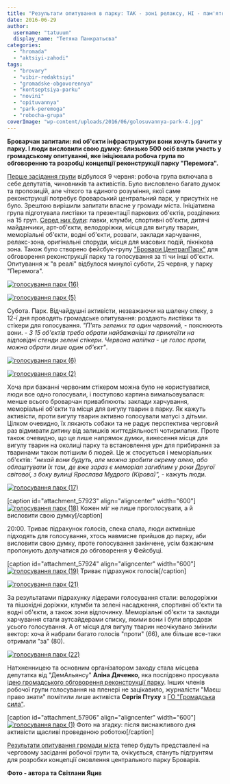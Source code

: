 ```yaml
---
title: "Результати опитування в парку: ТАК - зоні релаксу, НІ - пам'ятникам та кафе - ФОТО"
date: 2016-06-29
author: 
  username: "tatuuum"
  display_name: "Тетяна Панкратьєва"
categories: 
  - "hromada"
  - "aktsiyi-zahodi"
tags: 
  - "brovary"
  - "vibir-redaktsiyi"
  - "gromadske-obgovorennya"
  - "kontseptsiya-parku"
  - "novini"
  - "opituvannya"
  - "park-peremoga"
  - "robocha-grupa"
coverImage: "wp-content/uploads/2016/06/golosuvannya-park-4.jpg"
---
```


**Броварчан запитали: які об'єкти інфраструктури вони хочуть бачити у парку. І люди висловили свою думку: близько 500 осіб взяли участь у громадському опитуванні, яке ініціювала робоча група по обговоренню та розробці концепції реконструкції парку "Перемога".**

[Перше засідання групи](https://mpz.brovary.org/pershyj-etap-u-brovarah-onovlyat-kontseptsiyu-tsentralnogo-parku-razom-z-gromadoyu/) відбулося 9 червня: робоча група включала в себе депутатів, чиновників та активістів. Було висловлено багато думок та пропозицій, але чіткого та єдиного розуміння, якої саме реконструкції потребує броварський центральний парк, у присутніх не було. Зрештою вирішили запитати власне у громади міста. Ініціативна група підготувала листівки та презентації паркових об'єктів, розділених на 15 груп. [Серед них були](https://www.facebook.com/groups/brovarycentralpark/permalink/1746131818934276/): лавки, клумби, спортивні об'єкти, дитячі майданчики, арт-об'єкти, велодоріжки, місця для вигулу тварин, меморіальні об'єкти, водні об'єкти, розваги, заклади харчування, релакс-зона, оригінальні споруди, місця для масових подій, пікнікова зона. Також було створено фейсбук-групу ["Бровари ЦентралПарк"](https://www.facebook.com/groups/brovarycentralpark/?fref=ts) для обговорення реконструкції парку та голосування за ті чи інші об'єкти. Опитування ж "в реалі" відбулося минулої суботи, 25 червня, у парку "Перемога".

[![голосування парк (16)](https://mpz.brovary.org/wp-content/uploads/2016/06/golosuvannya-park-16.jpg)](https://mpz.brovary.org/wp-content/uploads/2016/06/golosuvannya-park-16.jpg)

[![голосування парк (5)](https://mpz.brovary.org/wp-content/uploads/2016/06/golosuvannya-park-5.jpg)](https://mpz.brovary.org/wp-content/uploads/2016/06/golosuvannya-park-5.jpg)

Субота. Парк. Відчайдушні активісти, незважаючи на шалену спеку, з 12-ї дня проводять громадське опитування: роздають листівки та стікери для голосування. _"П'ять зелених та один червоний,_ - пояснюють вони. - _З 15 об'єктів треба обрати найбажаніші та приклеїти на відповідні стенди зелені стікери. Червона наліпка - це голос проти, можна обрати лише один об'єкт"_.

[![голосування парк (6)](https://mpz.brovary.org/wp-content/uploads/2016/06/golosuvannya-park-6.jpg)](https://mpz.brovary.org/wp-content/uploads/2016/06/golosuvannya-park-6.jpg)

[![голосування парк (2)](https://mpz.brovary.org/wp-content/uploads/2016/06/golosuvannya-park-2.jpg)](https://mpz.brovary.org/wp-content/uploads/2016/06/golosuvannya-park-2.jpg)

Хоча при бажанні червоним стікером можна було не користуватися, люди все одно голосували, і поступово картина вимальовувалася: менше всього броварчан приваблюють: заклади харчування, меморіальні об'єкти та місця для вигулу тварин в парку. Як кажуть активісти, проти вигулу тварин активно голосували матусі з дітьми. Цілком очевидно, їх лякають собаки та не радує перспектива черговий раз відмивати дитину від залишків життєдіяльності чотирилапих. Проте також очевидно, що це лише напрямок думки, винесення місця для вигулу тварин на околиці парку та встановлення урн для прибирання за тваринами також потішили б людей. Це ж стосується і меморіальних об'єктів: _"нехай вони будуть, але можна зробити окрему алею, або облаштувати їх там, де вже зараз є меморіал загиблим у роки Другої світової, з боку вулиці Ярослава Мудрого (Кірова)",_ - кажуть люди.

[![голосування парк (17)](https://mpz.brovary.org/wp-content/uploads/2016/06/golosuvannya-park-17.jpg)](https://mpz.brovary.org/wp-content/uploads/2016/06/golosuvannya-park-17.jpg)

\[caption id="attachment\_57923" align="aligncenter" width="600"\][![голосування парк (18)](https://mpz.brovary.org/wp-content/uploads/2016/06/golosuvannya-park-18.jpg)](https://mpz.brovary.org/wp-content/uploads/2016/06/golosuvannya-park-18.jpg) Кожен міг не лише проголосувати, а й висловити свою думку\[/caption\]

20:00. Триває підрахунок голосів, спека спала, люди активніше підходять для голосування, хтось навмисне прийшов до парку, аби висловити свою думку, проте голосування закінчене, усім бажаючим пропонують долучатися до обговорення у Фейсбуці.

\[caption id="attachment\_57924" align="aligncenter" width="600"\][![голосування парк (19)](https://mpz.brovary.org/wp-content/uploads/2016/06/golosuvannya-park-19.jpg)](https://mpz.brovary.org/wp-content/uploads/2016/06/golosuvannya-park-19.jpg) Триває підрахунок голосів\[/caption\]

[![голосування парк (21)](https://mpz.brovary.org/wp-content/uploads/2016/06/golosuvannya-park-21.jpg)](https://mpz.brovary.org/wp-content/uploads/2016/06/golosuvannya-park-21.jpg)

За результатами підрахунку лідерами голосування стали: велодоріжки та пішохідні доріжки, клумби та зелені насадження, спортивні об'єкти та водні об'єкти, а також зони відпочинку. Меморіальні об'єкти та заклади харчування стали аутсайдерами списку, якими вони і були впродовж усього голосування. А от місця для вигулу тварин неочікувано змінили вектор: хоча й набрали багато голосів "проти" (66), але більше все-таки отримали "за" (80).

[![голосування парк (22)](https://mpz.brovary.org/wp-content/uploads/2016/06/golosuvannya-park-22.jpg)](https://mpz.brovary.org/wp-content/uploads/2016/06/golosuvannya-park-22.jpg)

Натхненницею та основним організатором заходу стала місцева депутатка від "ДемАльянсу" **Аліна Дяченко**, яка послідовно просувала [ідею громадського обговорення реконструкції парку](https://mpz.brovary.org/park-yak-rubikon-abo-chyya-peremoga-mera-chy-gromady/). Інших членів робочої групи голосування на пленері не зацікавило, журналісти "Маєш право знати" помітили лише активіста **Сергія Птуху** з [ГО "Громадська сила"](https://mpz.brovary.org/brovarchany-proty-perenesennya-zupynky-naproty-trts-terminal/).

\[caption id="attachment\_57906" align="aligncenter" width="600"\][![голосування парк (1)](https://mpz.brovary.org/wp-content/uploads/2016/06/golosuvannya-park-1.jpg)](https://mpz.brovary.org/wp-content/uploads/2016/06/golosuvannya-park-1.jpg) Фото на згадку: після виснажливого дня активісти щасливі проведеною роботою\[/caption\]

[Результати опитування громади міста](https://www.facebook.com/groups/brovarycentralpark/permalink/1748105002070291/) тепер будуть представлені на черговому засіданні робочої групи та, очікується, стануть підгрунтям для розробки концепції оновлення центрального парку Броварів.

**Фото - автора та Світлани Яцив**
